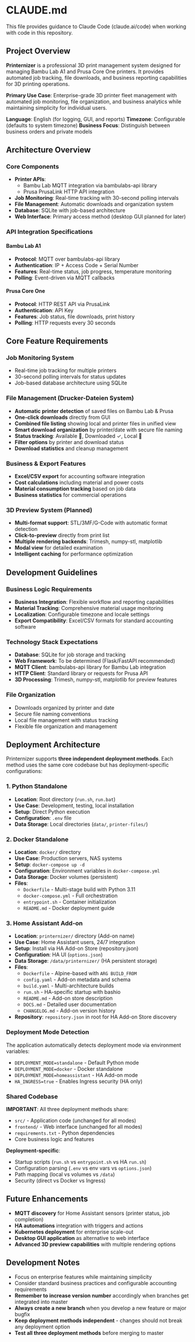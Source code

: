 # CLAUDE.md

This file provides guidance to Claude Code (claude.ai/code) when working with code in this repository.

## Project Overview

**Printernizer** is a professional 3D print management system designed for managing Bambu Lab A1 and Prusa Core One printers. It provides automated job tracking, file downloads, and business reporting capabilities for 3D printing operations.

**Primary Use Case**: Enterprise-grade 3D printer fleet management with automated job monitoring, file organization, and business analytics while maintaining simplicity for individual users.

**Language**: English (for logging, GUI, and reports)
**Timezone**: Configurable (defaults to system timezone)
**Business Focus**: Distinguish between business orders and private models

## Architecture Overview

### Core Components
- **Printer APIs**: 
  - Bambu Lab MQTT integration via bambulabs-api library
  - Prusa PrusaLink HTTP API integration
- **Job Monitoring**: Real-time tracking with 30-second polling intervals
- **File Management**: Automatic downloads and organization system
- **Database**: SQLite with job-based architecture
- **Web Interface**: Primary access method (desktop GUI planned for later)

### API Integration Specifications

#### Bambu Lab A1
- **Protocol**: MQTT over bambulabs-api library
- **Authentication**: IP + Access Code + Serial Number
- **Features**: Real-time status, job progress, temperature monitoring
- **Polling**: Event-driven via MQTT callbacks

#### Prusa Core One  
- **Protocol**: HTTP REST API via PrusaLink
- **Authentication**: API Key
- **Features**: Job status, file downloads, print history
- **Polling**: HTTP requests every 30 seconds

## Core Feature Requirements

### Job Monitoring System
- Real-time job tracking for multiple printers
- 30-second polling intervals for status updates
- Job-based database architecture using SQLite

### File Management (Drucker-Dateien System)
- **Automatic printer detection** of saved files on Bambu Lab & Prusa
- **One-click downloads** directly from GUI
- **Combined file listing** showing local and printer files in unified view
- **Smart download organization** by printer/date with secure file naming
- **Status tracking**: Available 📁, Downloaded ✓, Local 💾
- **Filter options** by printer and download status
- **Download statistics** and cleanup management

### Business & Export Features
- **Excel/CSV export** for accounting software integration
- **Cost calculations** including material and power costs
- **Material consumption tracking** based on job data
- **Business statistics** for commercial operations

### 3D Preview System (Planned)
- **Multi-format support**: STL/3MF/G-Code with automatic format detection
- **Click-to-preview** directly from print list
- **Multiple rendering backends**: Trimesh, numpy-stl, matplotlib
- **Modal view** for detailed examination
- **Intelligent caching** for performance optimization

## Development Guidelines

### Business Logic Requirements
- **Business Integration**: Flexible workflow and reporting capabilities
- **Material Tracking**: Comprehensive material usage monitoring
- **Localization**: Configurable timezone and locale settings
- **Export Compatibility**: Excel/CSV formats for standard accounting software

### Technology Stack Expectations
- **Database**: SQLite for job storage and tracking
- **Web Framework**: To be determined (Flask/FastAPI recommended)
- **MQTT Client**: bambulabs-api library for Bambu Lab integration
- **HTTP Client**: Standard library or requests for Prusa API
- **3D Processing**: Trimesh, numpy-stl, matplotlib for preview features

### File Organization
- Downloads organized by printer and date
- Secure file naming conventions
- Local file management with status tracking
- Flexible file organization and management

## Deployment Architecture

Printernizer supports **three independent deployment methods**. Each method uses the same core codebase but has deployment-specific configurations:

### 1. Python Standalone
- **Location**: Root directory (`run.sh`, `run.bat`)
- **Use Case**: Development, testing, local installation
- **Setup**: Direct Python execution
- **Configuration**: `.env` file
- **Data Storage**: Local directories (`data/`, `printer-files/`)

### 2. Docker Standalone
- **Location**: `docker/` directory
- **Use Case**: Production servers, NAS systems
- **Setup**: `docker-compose up -d`
- **Configuration**: Environment variables in `docker-compose.yml`
- **Data Storage**: Docker volumes (persistent)
- **Files**:
  - `Dockerfile` - Multi-stage build with Python 3.11
  - `docker-compose.yml` - Full orchestration
  - `entrypoint.sh` - Container initialization
  - `README.md` - Docker deployment guide

### 3. Home Assistant Add-on
- **Location**: `printernizer/` directory (Add-on name)
- **Use Case**: Home Assistant users, 24/7 integration
- **Setup**: Install via HA Add-on Store (repository.json)
- **Configuration**: HA UI (`options.json`)
- **Data Storage**: `/data/printernizer/` (HA persistent storage)
- **Files**:
  - `Dockerfile` - Alpine-based with `ARG BUILD_FROM`
  - `config.yaml` - Add-on metadata and schema
  - `build.yaml` - Multi-architecture builds
  - `run.sh` - HA-specific startup with bashio
  - `README.md` - Add-on store description
  - `DOCS.md` - Detailed user documentation
  - `CHANGELOG.md` - Add-on version history
- **Repository**: `repository.json` in root for HA Add-on Store discovery

### Deployment Mode Detection

The application automatically detects deployment mode via environment variables:
- `DEPLOYMENT_MODE=standalone` - Default Python mode
- `DEPLOYMENT_MODE=docker` - Docker standalone
- `DEPLOYMENT_MODE=homeassistant` - HA Add-on mode
- `HA_INGRESS=true` - Enables Ingress security (HA only)

### Shared Codebase

**IMPORTANT**: All three deployment methods share:
- `src/` - Application code (unchanged for all modes)
- `frontend/` - Web interface (unchanged for all modes)
- `requirements.txt` - Python dependencies
- Core business logic and features

**Deployment-specific**:
- Startup scripts (`run.sh` vs `entrypoint.sh` vs HA `run.sh`)
- Configuration parsing (`.env` vs env vars vs `options.json`)
- Path mapping (local vs volumes vs `/data`)
- Security (direct vs Docker vs Ingress)

## Future Enhancements
- **MQTT discovery** for Home Assistant sensors (printer status, job completion)
- **HA automations** integration with triggers and actions
- **Kubernetes deployment** for enterprise scale-out
- **Desktop GUI application** as alternative to web interface
- **Advanced 3D preview capabilities** with multiple rendering options

## Development Notes
- Focus on enterprise features while maintaining simplicity
- Consider standard business practices and configurable accounting requirements
- **Remember to increase version number** accordingly when branches get integrated into master
- **Always create a new branch** when you develop a new feature or major bugfix
- **Keep deployment methods independent** - changes should not break any deployment option
- **Test all three deployment methods** before merging to master